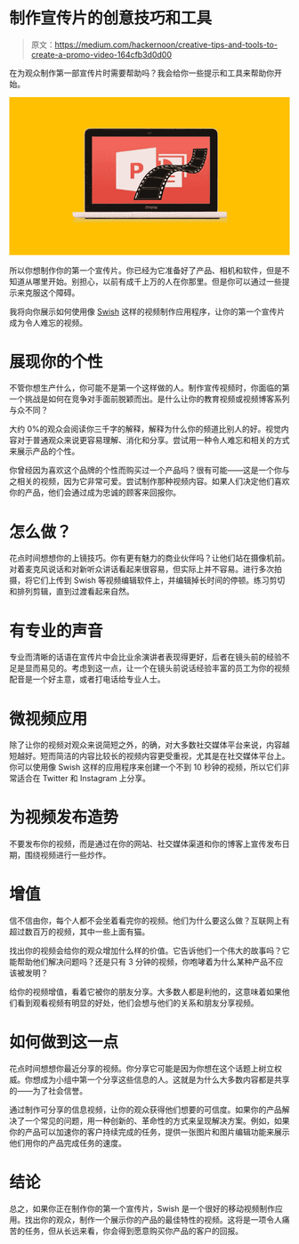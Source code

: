 # 制作宣传片的创意技巧和工具

> 原文：<https://medium.com/hackernoon/creative-tips-and-tools-to-create-a-promo-video-164cfb3d0d00>

在为观众制作第一部宣传片时需要帮助吗？我会给你一些提示和工具来帮助你开始。

![](img/6bbbb390aab4a5105a1e73900e575d65.png)

所以你想制作你的第一个宣传片。你已经为它准备好了产品、相机和软件，但是不知道从哪里开始。别担心，以前有成千上万的人在你那里。但是你可以通过一些提示来克服这个障碍。

我将向你展示如何使用像 [Swish](https://www.swishvideoapp.com/) 这样的视频制作应用程序，让你的第一个宣传片成为令人难忘的视频。

# 展现你的个性

不管你想生产什么，你可能不是第一个这样做的人。制作宣传视频时，你面临的第一个挑战是如何在竞争对手面前脱颖而出。是什么让你的教育视频或视频博客系列与众不同？

大约 0%的观众会阅读你三千字的解释，解释为什么你的频道比别人的好。视觉内容对于普通观众来说更容易理解、消化和分享。尝试用一种令人难忘和相关的方式来展示产品的个性。

你曾经因为喜欢这个品牌的个性而购买过一个产品吗？很有可能——这是一个你与之相关的视频，因为它非常可爱。尝试制作那种视频内容。如果人们决定他们喜欢你的产品，他们会通过成为忠诚的顾客来回报你。

# 怎么做？

花点时间想想你的上镜技巧。你有更有魅力的商业伙伴吗？让他们站在摄像机前。对着麦克风说话和对新听众讲话看起来很容易，但实际上并不容易。进行多次拍摄，将它们上传到 Swish 等视频编辑软件上，并编辑掉长时间的停顿。练习剪切和排列剪辑，直到过渡看起来自然。

# 有专业的声音

专业而清晰的话语在宣传片中会比业余演讲者表现得更好，后者在镜头前的经验不足是显而易见的。考虑到这一点，让一个在镜头前说话经验丰富的员工为你的视频配音是一个好主意，或者打电话给专业人士。

# 微视频应用

除了让你的视频对观众来说简短之外，的确，对大多数社交媒体平台来说，内容越短越好。短而简洁的内容比较长的视频内容更受重视，尤其是在社交媒体平台上。你可以使用像 Swish 这样的应用程序来创建一个不到 10 秒钟的视频，所以它们非常适合在 Twitter 和 Instagram 上分享。

# 为视频发布造势

不要发布你的视频，而是通过在你的网站、社交媒体渠道和你的博客上宣传发布日期，围绕视频进行一些炒作。

# 增值

信不信由你，每个人都不会坐着看完你的视频。他们为什么要这么做？互联网上有超过数百万的视频，其中一些上面有猫。

找出你的视频会给你的观众增加什么样的价值。它告诉他们一个伟大的故事吗？它能帮助他们解决问题吗？还是只有 3 分钟的视频，你咆哮着为什么某种产品不应该被发明？

给你的视频增值，看着它被你的朋友分享。大多数人都是利他的，这意味着如果他们看到观看视频有明显的好处，他们会想与他们的关系和朋友分享视频。

# 如何做到这一点

花点时间想想你最近分享的视频。你分享它可能是因为你想在这个话题上树立权威。你想成为小组中第一个分享这些信息的人。这就是为什么大多数内容都是共享的——为了社会信誉。

通过制作可分享的信息视频，让你的观众获得他们想要的可信度。如果你的产品解决了一个常见的问题，用一种创新的、革命性的方式来呈现解决方案。例如，如果你的产品可以加速你的客户持续完成的任务，提供一张图片和图片编辑功能来展示他们用你的产品完成任务的速度。

# 结论

总之，如果你正在制作你的第一个宣传片，Swish 是一个很好的移动视频制作应用。找出你的观众，制作一个展示你的产品的最佳特性的视频。这将是一项令人痛苦的任务，但从长远来看，你会得到愿意购买你产品的客户的回报。